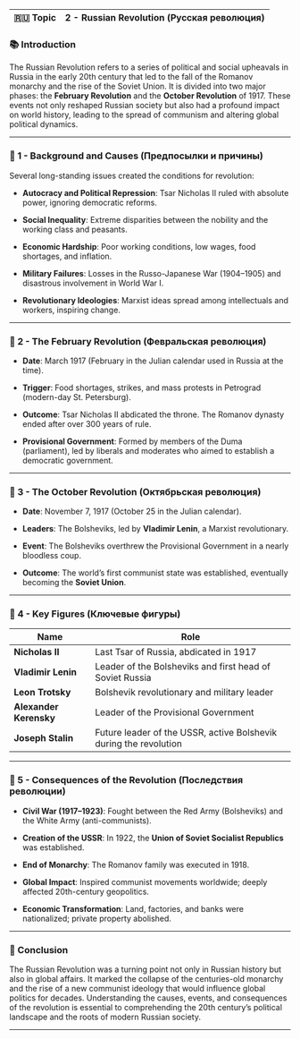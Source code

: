 
|🇷🇺 Topic|2 - Russian Revolution (Русская революция)|
|---|---|

### 📚 Introduction

The Russian Revolution refers to a series of political and social upheavals in Russia in the early 20th century that led to the fall of the Romanov monarchy and the rise of the Soviet Union. It is divided into two major phases: the **February Revolution** and the **October Revolution** of 1917. These events not only reshaped Russian society but also had a profound impact on world history, leading to the spread of communism and altering global political dynamics.

---

### 🔑 1 - Background and Causes (Предпосылки и причины)

Several long-standing issues created the conditions for revolution:

- **Autocracy and Political Repression**: Tsar Nicholas II ruled with absolute power, ignoring democratic reforms.
    
- **Social Inequality**: Extreme disparities between the nobility and the working class and peasants.
    
- **Economic Hardship**: Poor working conditions, low wages, food shortages, and inflation.
    
- **Military Failures**: Losses in the Russo-Japanese War (1904–1905) and disastrous involvement in World War I.
    
- **Revolutionary Ideologies**: Marxist ideas spread among intellectuals and workers, inspiring change.
    

---

### 🧪 2 - The February Revolution (Февральская революция)

- **Date**: March 1917 (February in the Julian calendar used in Russia at the time).
    
- **Trigger**: Food shortages, strikes, and mass protests in Petrograd (modern-day St. Petersburg).
    
- **Outcome**: Tsar Nicholas II abdicated the throne. The Romanov dynasty ended after over 300 years of rule.
    
- **Provisional Government**: Formed by members of the Duma (parliament), led by liberals and moderates who aimed to establish a democratic government.
    

---

### 🧠 3 - The October Revolution (Октябрьская революция)

- **Date**: November 7, 1917 (October 25 in the Julian calendar).
    
- **Leaders**: The Bolsheviks, led by **Vladimir Lenin**, a Marxist revolutionary.
    
- **Event**: The Bolsheviks overthrew the Provisional Government in a nearly bloodless coup.
    
- **Outcome**: The world’s first communist state was established, eventually becoming the **Soviet Union**.
    

---

### 🔗 4 - Key Figures (Ключевые фигуры)

|Name|Role|
|---|---|
|**Nicholas II**|Last Tsar of Russia, abdicated in 1917|
|**Vladimir Lenin**|Leader of the Bolsheviks and first head of Soviet Russia|
|**Leon Trotsky**|Bolshevik revolutionary and military leader|
|**Alexander Kerensky**|Leader of the Provisional Government|
|**Joseph Stalin**|Future leader of the USSR, active Bolshevik during the revolution|

---

### 🧪 5 - Consequences of the Revolution (Последствия революции)

- **Civil War (1917–1923)**: Fought between the Red Army (Bolsheviks) and the White Army (anti-communists).
    
- **Creation of the USSR**: In 1922, the **Union of Soviet Socialist Republics** was established.
    
- **End of Monarchy**: The Romanov family was executed in 1918.
    
- **Global Impact**: Inspired communist movements worldwide; deeply affected 20th-century geopolitics.
    
- **Economic Transformation**: Land, factories, and banks were nationalized; private property abolished.
    

---

### 🎯 Conclusion

The Russian Revolution was a turning point not only in Russian history but also in global affairs. It marked the collapse of the centuries-old monarchy and the rise of a new communist ideology that would influence global politics for decades. Understanding the causes, events, and consequences of the revolution is essential to comprehending the 20th century’s political landscape and the roots of modern Russian society.

---